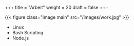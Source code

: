 +++
title = "Arbeit"
weight = 20
draft = false
+++

{{< figure class="image main" src="/images/work.jpg" >}}

- Linux
- Bash Scripting
- Node.js
